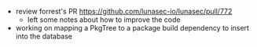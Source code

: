 
- review forrest's PR https://github.com/lunasec-io/lunasec/pull/772
	- left some notes about how to improve the code
- working on mapping a PkgTree to a package build dependency to insert into the database